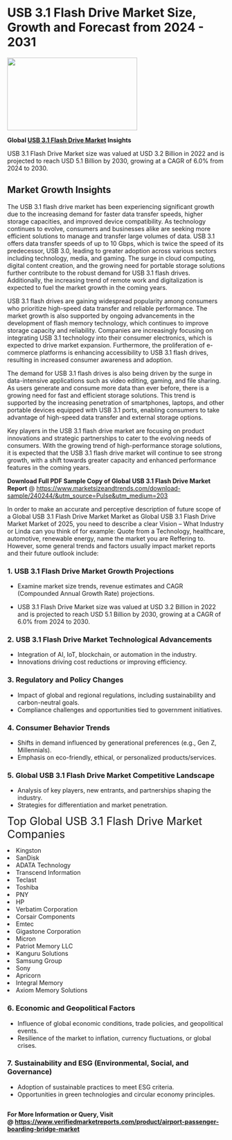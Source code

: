 <H1>USB 3.1 Flash Drive Market Size, Growth and Forecast from 2024 - 2031</H1><img class="aligncenter size-medium wp-image-584254" src="https://thirdeyenews.in/wp-content/uploads/2024/09/Global-Market-Research-300x168.jpeg" alt="" width="300" height="168" /><p><strong>Global&nbsp;<a href="https://www.marketsizeandtrends.com/download-sample/240244/&amp;utm_source=Pulse&amp;utm_medium=203">USB 3.1 Flash Drive Market</a> Insights</strong></p><p>USB 3.1 Flash Drive Market size was valued at USD 3.2 Billion in 2022 and is projected to reach USD 5.1 Billion by 2030, growing at a CAGR of 6.0% from 2024 to 2030.</p><p><h2>Market Growth Insights</h2> The USB 3.1 flash drive market has been experiencing significant growth due to the increasing demand for faster data transfer speeds, higher storage capacities, and improved device compatibility. As technology continues to evolve, consumers and businesses alike are seeking more efficient solutions to manage and transfer large volumes of data. USB 3.1 offers data transfer speeds of up to 10 Gbps, which is twice the speed of its predecessor, USB 3.0, leading to greater adoption across various sectors including technology, media, and gaming. The surge in cloud computing, digital content creation, and the growing need for portable storage solutions further contribute to the robust demand for USB 3.1 flash drives. Additionally, the increasing trend of remote work and digitalization is expected to fuel the market growth in the coming years. <p>USB 3.1 flash drives are gaining widespread popularity among consumers who prioritize high-speed data transfer and reliable performance. The market growth is also supported by ongoing advancements in the development of flash memory technology, which continues to improve storage capacity and reliability. Companies are increasingly focusing on integrating USB 3.1 technology into their consumer electronics, which is expected to drive market expansion. Furthermore, the proliferation of e-commerce platforms is enhancing accessibility to USB 3.1 flash drives, resulting in increased consumer awareness and adoption.</p> <p>The demand for USB 3.1 flash drives is also being driven by the surge in data-intensive applications such as video editing, gaming, and file sharing. As users generate and consume more data than ever before, there is a growing need for fast and efficient storage solutions. This trend is supported by the increasing penetration of smartphones, laptops, and other portable devices equipped with USB 3.1 ports, enabling consumers to take advantage of high-speed data transfer and external storage options.</p> <p>Key players in the USB 3.1 flash drive market are focusing on product innovations and strategic partnerships to cater to the evolving needs of consumers. With the growing trend of high-performance storage solutions, it is expected that the USB 3.1 flash drive market will continue to see strong growth, with a shift towards greater capacity and enhanced performance features in the coming years.</p> </p><p><span class=""><strong>Download Full PDF Sample Copy of Global USB 3.1 Flash Drive Market Report</strong> @ <a href="https://www.marketsizeandtrends.com/download-sample/240244/&amp;utm_source=Pulse&amp;utm_medium=203" target="_blank">https://www.marketsizeandtrends.com/download-sample/240244/&amp;utm_source=Pulse&amp;utm_medium=203</a></span></p><p>In order to make an accurate and perceptive description of future scope of a Global&nbsp;USB 3.1 Flash Drive Market Market as Global&nbsp;USB 3.1 Flash Drive Market Market of 2025, you need to describe a clear Vision &ndash; What Industry or Linda can you think of for example: Quote from a Technology, healthcare, automotive, renewable energy, name the market you are Reffering to. However, some general trends and factors usually impact market reports and their future outlook include:</p><h3>1.&nbsp;<strong>USB 3.1 Flash Drive Market Growth Projections</strong></h3><ul><li>Examine market size trends, revenue estimates and CAGR (Compounded Annual Growth Rate) projections.</li><li><p>USB 3.1 Flash Drive Market size was valued at USD 3.2 Billion in 2022 and is projected to reach USD 5.1 Billion by 2030, growing at a CAGR of 6.0% from 2024 to 2030.</p></li></ul><h3>2.&nbsp;<strong>USB 3.1 Flash Drive Market Technological Advancements</strong></h3><ul><li>Integration of AI, IoT, blockchain, or automation in the industry.</li><li>Innovations driving cost reductions or improving efficiency.</li></ul><h3>3.&nbsp;<strong>Regulatory and Policy Changes</strong></h3><ul><li>Impact of global and regional regulations, including sustainability and carbon-neutral goals.</li><li>Compliance challenges and opportunities tied to government initiatives.</li></ul><h3>4.&nbsp;<strong>Consumer Behavior Trends</strong></h3><ul><li>Shifts in demand influenced by generational preferences (e.g., Gen Z, Millennials).</li><li>Emphasis on eco-friendly, ethical, or personalized products/services.</li></ul><h3>5.&nbsp;<strong>Global USB 3.1 Flash Drive Market Competitive Landscape</strong></h3><ul><li>Analysis of key players, new entrants, and partnerships shaping the industry.</li><li>Strategies for differentiation and market penetration.</li></ul><p data-pm-slice="1 1 []"><span style="color: inherit; font-family: inherit; font-size: 25px;">Top Global USB 3.1 Flash Drive Market Companies</span></p><div class="" data-test-id=""><p><li>Kingston</li><li> SanDisk</li><li> ADATA Technology</li><li> Transcend Information</li><li> Teclast</li><li> Toshiba</li><li> PNY</li><li> HP</li><li> Verbatim Corporation</li><li> Corsair Components</li><li> Emtec</li><li> Gigastone Corporation</li><li> Micron</li><li> Patriot Memory LLC</li><li> Kanguru Solutions</li><li> Samsung Group</li><li> Sony</li><li> Apricorn</li><li> Integral Memory</li><li> Axiom Memory Solutions</li></p></div><h3>6.&nbsp;<strong>Economic and Geopolitical Factors</strong></h3><ul><li>Influence of global economic conditions, trade policies, and geopolitical events.</li><li>Resilience of the market to inflation, currency fluctuations, or global crises.</li></ul><h3>7.&nbsp;<strong>Sustainability and ESG (Environmental, Social, and Governance)</strong></h3><ul><li>Adoption of sustainable practices to meet ESG criteria.</li><li>Opportunities in green technologies and circular economy principles.</li></ul><h2><strong style="font-size: 14px;">For More Information or Query, Visit @&nbsp;</strong><a style="background-color: #ffffff; font-size: 14px;" href="https://www.marketsizeandtrends.com/report/usb-3-1-flash-drive-market/" target="_blank">https://www.verifiedmarketreports.com/product/airport-passenger-boarding-bridge-market</a></h2>
